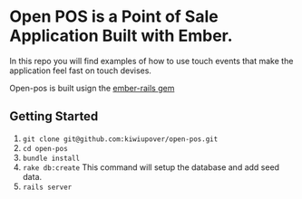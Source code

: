 # Open POS is a Point of Sale Application Built with Ember.

In this repo you will find examples of how to use touch events that make the application feel fast on touch devises.

Open-pos is built usign the [ember-rails gem](https://github.com/emberjs/ember-rail)

## Getting Started

1. ``` git clone git@github.com:kiwiupover/open-pos.git ```
2. ``` cd open-pos ```
2. ``` bundle install ```
3. ``` rake db:create ``` This command will setup the database and add seed data.
4. ``` rails server ```
